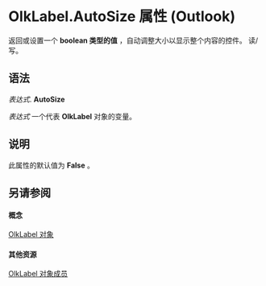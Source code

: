 
# OlkLabel.AutoSize 属性 (Outlook)

返回或设置一个 **boolean 类型的值** ，自动调整大小以显示整个内容的控件。 读/写。


## 语法

 _表达式_. **AutoSize**

 _表达式_ 一个代表 **OlkLabel** 对象的变量。


## 说明

此属性的默认值为 **False** 。


## 另请参阅


#### 概念


[OlkLabel 对象](52e5bbb2-4b22-f308-d5d4-1a1eafad2f48.md)
#### 其他资源


[OlkLabel 对象成员](fdab75ca-86a1-d3c3-b60c-b4dc3267cd6c.md)